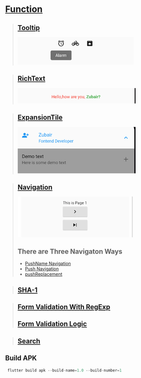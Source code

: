 
# [Function](/functions/README.md)





<!-- !Tooltip -->
> ## [Tooltip](/tooltip/README.md)
> ![](/tooltip/img/tooltip1.png)
<!-- !RichText -->
> ## [RichText](/richText/README.md)
> ![](/richText/img/richtext.png)
<!-- !RichText -->
> ## [ExpansionTile](/richText/README.md)
> ![](/expansiontile/img/expensiontile.png)

<!-- !Navigation -->
> ## [Navigation](/navigation/pushName.md)
> ![](/navigation/img/navigation.png)
> ## There are Three  Navigaton Ways
> - [PushName Navigation](/navigation/pushName.md)
> - [Push Navigation](/navigation/push.md)
> - [pushReplacement](/navigation/pushReplacement.md)
<!-- !SHA-1 -->
> ## [SHA-1](/signingReport/README.md)
<!-- !Form Validation  -->
> ##  [Form Validation With RegExp](/formvalidation/README.md)
> ##  [Form Validation Logic]()
<!--!Search -->
> ##  [Search](/search/README.md)
<!--!Build APK -->
 ##  Build APK 
 ```dart
  flutter build apk --build-name=1.0 --build-number=1
```

